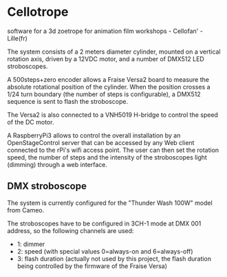 # Cellotrope
software for a 3d zoetrope for animation film workshops - Cellofan' - Lille(fr)

The system consists of a 2 meters diameter cylinder, mounted on a vertical rotation axis, driven by a 
12VDC motor, and a number of DMX512 LED stroboscopes.

A 500steps+zero encoder allows a Fraise Versa2 board to measure the absolute rotational position of the cylinder. When the position crosses a 1/24 turn boundary (the number of steps is configurable), a DMX512 sequence is sent to flash the stroboscope.

The Versa2 is also connected to a VNH5019 H-bridge to control the speed of the DC motor.

A RaspberryPi3 allows to control the overall installation by an OpenStageControl server that can be accessed by any Web client connected to the rPi's wifi access point. The user can then set the rotation speed, the number of steps and the intensity of the stroboscopes light (dimming) through a web interface.

## DMX stroboscope
The system is currently configured for the "Thunder Wash 100W" model from Cameo.

The stroboscopes have to be configured in 3CH-1 mode at DMX 001 address, so the following channels are used:  
- 1: dimmer  
- 2: speed (with special values 0=always-on and 6=always-off)  
- 3: flash duration (actually not used by this project, the flash duration being controlled by the firmware of the Fraise Versa)  
